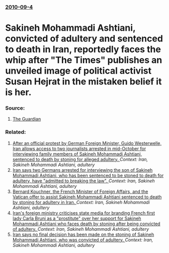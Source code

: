 ### [2010-09-4](/news/2010/09/4/index.md)

# Sakineh Mohammadi Ashtiani, convicted of adultery and sentenced to death in Iran, reportedly faces the whip after "The Times" publishes an unveiled image of political activist Susan Hejrat in the mistaken belief it is her. 




### Source:

1. [The Guardian](http://www.guardian.co.uk/world/2010/sep/04/sakineh-mohammadi-ashtiani-lashes-photograph)

### Related:

1. [After an official protest by German Foreign Minister, Guido Westerwelle, Iran allows access to two journalists arrested in mid-October for interviewing family members of Sakineh Mohammadi Ashtiani, sentenced to death by stoning for alleged adultery. ](/news/2010/12/31/after-an-official-protest-by-german-foreign-minister-guido-westerwelle-iran-allows-access-to-two-journalists-arrested-in-mid-october-for-i.md) _Context: Iran, Sakineh Mohammadi Ashtiani, adultery_
2. [Iran says two Germans arrested for interviewing the son of Sakineh Mohammadi Ashtiani, who has been sentenced to be stoned to death for adultery, have "admitted to breaking the law". ](/news/2010/10/15/iran-says-two-germans-arrested-for-interviewing-the-son-of-sakineh-mohammadi-ashtiani-who-has-been-sentenced-to-be-stoned-to-death-for-adul.md) _Context: Iran, Sakineh Mohammadi Ashtiani, adultery_
3. [Bernard Kouchner, the French Minister of Foreign Affairs, and the Vatican offer to assist Sakineh Mohammadi Ashtiani sentenced to death by stoning for adultery in Iran. ](/news/2010/09/6/bernard-kouchner-the-french-minister-of-foreign-affairs-and-the-vatican-offer-to-assist-sakineh-mohammadi-ashtiani-sentenced-to-death-by-s.md) _Context: Iran, Sakineh Mohammadi Ashtiani, adultery_
4. [Iran's foreign ministry criticises state media for branding French first lady Carla Bruni as a "prostitute" over her support for Sakineh Mohammadi Ashtiani who faces death by stoning after being convicted of adultery. ](/news/2010/08/31/iran-s-foreign-ministry-criticises-state-media-for-branding-french-first-lady-carla-bruni-as-a-prostitute-over-her-support-for-sakineh-moh.md) _Context: Iran, Sakineh Mohammadi Ashtiani, adultery_
5. [Iran says no final decision has been made on the stoning of Sakineh Mohammadi Ashtiani, who was convicted of adultery. ](/news/2010/08/28/iran-says-no-final-decision-has-been-made-on-the-stoning-of-sakineh-mohammadi-ashtiani-who-was-convicted-of-adultery.md) _Context: Iran, Sakineh Mohammadi Ashtiani, adultery_
